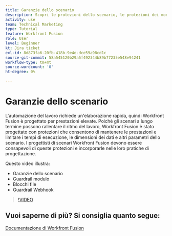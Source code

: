 ```yaml
---
title: Garanzie dello scenario
description: Scopri le protezioni dello scenario, le protezioni dei moduli, le protezioni dei file e le protezioni del webhook, tutto in [!DNL Adobe Workfront Fusion].
activity: use
team: Technical Marketing
type: Tutorial
feature: Workfront Fusion
role: User
level: Beginner
kt: Jira ticket
exl-id: 8d873fa6-20fb-418b-9e4e-dce59a98cd1c
source-git-commit: 58a545120b29a5f492344b89b77235e548e94241
workflow-type: tm+mt
source-wordcount: '0'
ht-degree: 0%

---
```


# Garanzie dello scenario

L&#39;automazione del lavoro richiede un&#39;elaborazione rapida, quindi Workfront Fusion è progettato per prestazioni elevate. Poiché gli scenari a lungo termine possono rallentare il ritmo del lavoro, Workfront Fusion è stato progettato con protezioni che consentono di mantenere le prestazioni e limitare i tempi di esecuzione, le dimensioni dei dati e altri parametri dello scenario. I progettisti di scenari Workfront Fusion devono essere consapevoli di queste protezioni e incorporarle nelle loro pratiche di progettazione.

Questo video illustra:

* Garanzie dello scenario
* Guardrail modulo
* Blocchi file
* Guardrail Webhook

>[!VIDEO](https://video.tv.adobe.com/v/335314/?quality=12)

## Vuoi saperne di più? Si consiglia quanto segue:

[Documentazione di Workfront Fusion](https://experienceleague.adobe.com/docs/workfront/using/adobe-workfront-fusion/workfront-fusion-2.html?lang=en)
